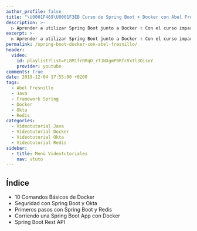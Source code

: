```yaml
---
author_profile: false
title: "\U0001F469‍\U0001F3EB Curso de Spring Boot + Docker con Abel Fresnillo"
description: >-
  ▷ Aprender a utilizar Spring Boot junto a Docker ✌️ Con el curso impartido por Abel Fresnillo ⭐️
excerpt: >-
  ▷ Aprender a utilizar Spring Boot junto a Docker ✌️ Con el curso impartido por Abel Fresnillo ⭐️
permalink: /spring-boot-docker-con-abel-fresnillo/
header:
  video:
    id: playlist?list=PL8M1frRRqO_rTJNXgmP0RfcVxtl3OisoY
    provider: youtube
comments: true
date: 2019-12-04 17:55:00 +0200
tags:
  - Abel Fresnillo
  - Java
  - Framework Spring
  - Docker
  - Okta
  - Redis
categories:
  - Videotutorial Java
  - Videotutorial Docker
  - Videotutorial Okta
  - Videotutorial Redis
sidebar:
  - title: Menú Videotutoriales
    nav: vtuto
---
```


## Índice

* 10 Comandos Básicos de Docker
* Seguridad con Spring Boot y Okta
* Primeros pasos con Spring Boot y Redis
* Corriendo una Spring Boot App con Docker
* Spring Boot Rest API